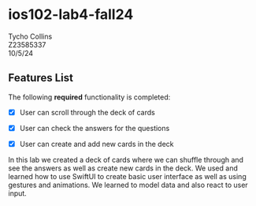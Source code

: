 # ios102-lab4-fall24
Tycho Collins
<br> Z23585337 <br/>
 10/5/24 <br/>


## Features List

The following **required** functionality is completed:

- [x] User can scroll through the deck of cards
- [x] User can check the answers for the questions
- [x] User can create and add new cards in the deck









In this lab we created a deck of cards where we can shuffle through and see the answers as well as create new cards in the deck. 
We used and learned how to use SwiftUI to create basic user interface as well as using gestures and animations. We learned to model data
and also react to user input.
